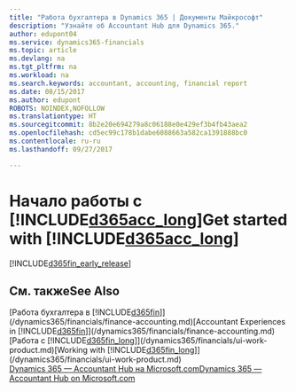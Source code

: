 ```yaml
---
title: "Работа бухгалтера в Dynamics 365 | Документы Майкрософт"
description: "Узнайте об Accountant Hub для Dynamics 365."
author: edupont04
ms.service: dynamics365-financials
ms.topic: article
ms.devlang: na
ms.tgt_pltfrm: na
ms.workload: na
ms.search.keywords: accountant, accounting, financial report
ms.date: 08/15/2017
ms.author: edupont
ROBOTS: NOINDEX,NOFOLLOW
ms.translationtype: HT
ms.sourcegitcommit: 8b2e20e694279a8c06188e0e429ef3b4fb43aea2
ms.openlocfilehash: cd5ec99c178b1dabe6088663a582ca1391888bc0
ms.contentlocale: ru-ru
ms.lasthandoff: 09/27/2017

---
```

# <a name="get-started-with-included365acclongincludesd365acclongmdmd"></a><span data-ttu-id="50be2-103">Начало работы с [!INCLUDE[d365acc_long](includes/d365acc_long_md.md)]</span><span class="sxs-lookup"><span data-stu-id="50be2-103">Get started with [!INCLUDE[d365acc_long](includes/d365acc_long_md.md)]</span></span>
[!INCLUDE[d365fin_early_release](includes/d365fin_early_release.md.md)]

## <a name="see-also"></a><span data-ttu-id="50be2-104">См. также</span><span class="sxs-lookup"><span data-stu-id="50be2-104">See Also</span></span>
<span data-ttu-id="50be2-105">[Работа бухгалтера в [!INCLUDE[d365fin](includes/d365fin_md.md)]](/dynamics365/financials/finance-accounting.md)</span><span class="sxs-lookup"><span data-stu-id="50be2-105">[Accountant Experiences in [!INCLUDE[d365fin](includes/d365fin_md.md)]](/dynamics365/financials/finance-accounting.md)</span></span>  
<span data-ttu-id="50be2-106">[Работа с [!INCLUDE[d365fin_long](includes/d365fin_long_md.md)]](/dynamics365/financials/ui-work-product.md)</span><span class="sxs-lookup"><span data-stu-id="50be2-106">[Working with [!INCLUDE[d365fin_long](includes/d365fin_long_md.md)]](/dynamics365/financials/ui-work-product.md)</span></span>  
[<span data-ttu-id="50be2-107">Dynamics 365 — Accountant Hub на Microsoft.com</span><span class="sxs-lookup"><span data-stu-id="50be2-107">Dynamics 365 — Accountant Hub on Microsoft.com</span></span>](https://www.microsoft.com/en-us/dynamics365/financial-insights-for-accountants)  


